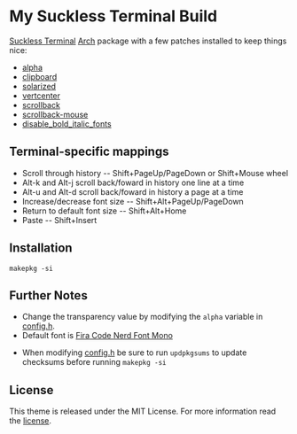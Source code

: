 # My Suckless Terminal Build

[Suckless Terminal](https://st.suckless.org) [Arch](https://www.archlinux.org/) package with a few patches installed to keep things nice:

+ [alpha](https://st.suckless.org/patches/alpha/)
+ [clipboard](https://st.suckless.org/patches/clipboard/)
+ [solarized](https://st.suckless.org/patches/solarized/)
+ [vertcenter](https://st.suckless.org/patches/vertcenter/)
+ [scrollback](https://st.suckless.org/patches/scrollback/)
+ [scrollback-mouse](https://st.suckless.org/patches/scrollback/)
+ [disable_bold_italic_fonts](https://st.suckless.org/patches/disable_bold_italic_fonts/)

## Terminal-specific mappings

+ Scroll through history -- Shift+PageUp/PageDown or Shift+Mouse wheel
+ Alt-k and Alt-j scroll back/foward in history one line at a time
+ Alt-u and Alt-d scroll back/foward in history a page at a time
+ Increase/decrease font size -- Shift+Alt+PageUp/PageDown
+ Return to default font size -- Shift+Alt+Home
+ Paste -- Shift+Insert

## Installation

```
makepkg -si
```

## Further Notes

+ Change the transparency value by modifying the `alpha` variable in [config.h](https://github.com/alrayyes/st/blob/master/config.h).
+ Default font is [Fira Code Nerd Font Mono](https://github.com/ryanoasis/nerd-fonts/blob/master/patched-fonts/FiraCode)
* When modifying [config.h](https://github.com/alrayyes/st/blob/master/config.h) be sure to run ```updpkgsums``` to update checksums before running ```makepkg -si```

## License

This theme is released under the MIT License. For more information read the [license][license].

[license]: https://github.com/alrayyes/st/blob/master/LICENSE.md
